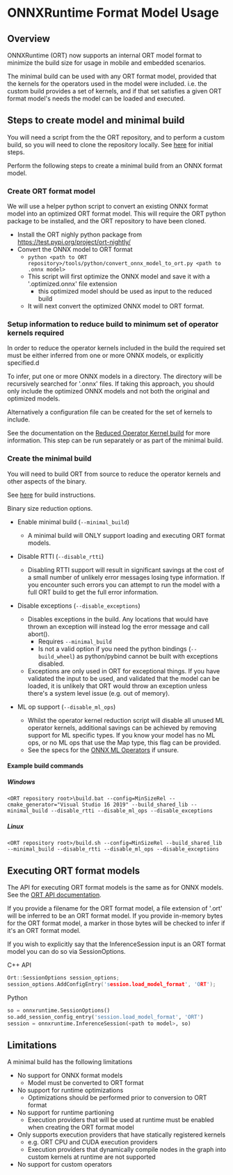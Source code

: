 # ONNXRuntime Format Model Usage

## Overview

ONNXRuntime (ORT) now supports an internal ORT model format to minimize the build size for usage in mobile and embedded scenarios.

The minimal build can be used with any ORT format model, provided that the kernels for the operators used in the model were included. i.e. the custom build provides a set of kernels, and if that set satisfies a given ORT format model's needs the model can be loaded and executed. 

## Steps to create model and minimal build

You will need a script from the the ORT repository, and to perform a custom build, so you will need to clone the repository locally. See [here](https://github.com/microsoft/onnxruntime/blob/master/BUILD.md#prerequisites) for initial steps.

Perform the following steps to create a minimal build from an ONNX format model.

### Create ORT format model

We will use a helper python script to convert an existing ONNX format model into an optimized ORT format model.
This will require the ORT python package to be installed, and the ORT repository to have been cloned.

  - Install the ORT nighly python package from https://test.pypi.org/project/ort-nightly/
  - Convert the ONNX model to ORT format
    - `python <path to ORT repository>/tools/python/convert_onnx_model_to_ort.py <path to .onnx model>`
    - This script will first optimize the ONNX model and save it with a '.optimized.onnx' file extension
      - this optimized model should be used as input to the reduced build
    - It will next convert the optimized ONNX model to ORT format.

### Setup information to reduce build to minimum set of operator kernels required

In order to reduce the operator kernels included in the build the required set must be either inferred from one or more ONNX models, or explicitly specified.d

To infer, put one or more ONNX models in a directory. The directory will be recursively searched for '.onnx' files. If taking this approach, you should only include the optimized ONNX models and not both the original and optimized models.

Alternatively a configuration file can be created for the set of kernels to include. 

See the documentation on the [Reduced Operator Kernel build](Reduced_Operator_Kernel_build.md) for more information. This step can be run separately or as part of the minimal build.

### Create the minimal build

You will need to build ORT from source to reduce the operator kernels and other aspects of the binary. 

See [here](https://github.com/microsoft/onnxruntime/blob/master/BUILD.md#start-baseline-cpu) for build instructions. 

Binary size reduction options.
  - Enable minimal build (`--minimal_build`)
    - A minimal build will ONLY support loading and executing ORT format models.

  - Disable RTTI (`--disable_rtti`)
    - Disabling RTTI support will result in significant savings at the cost of a small number of unlikely error messages losing type information. If you encounter such errors you can attempt to run the model with a full ORT build to get the full error information.

  - Disable exceptions (`--disable_exceptions`)
    - Disables exceptions in the build. Any locations that would have thrown an exception will instead log the error message and call abort(). 
        - Requires `--minimal_build`
        - Is not a valid option if you need the python bindings (`--build_wheel`) as python/pybind cannot be built with exceptions disabled.
    - Exceptions are only used in ORT for exceptional things. If you have validated the input to be used, and validated that the model can be loaded, it is unlikely that ORT would throw an exception unless there's a system level issue (e.g. out of memory). 

  - ML op support (`--disable_ml_ops`)
    - Whilst the operator kernel reduction script will disable all unused ML operator kernels, additional savings can be achieved by removing support for ML specific types. If you know your model has no ML ops, or no ML ops that use the Map type, this flag can be provided. 
    - See the specs for the [ONNX ML Operators](https://github.com/onnx/onnx/blob/master/docs/Operators-ml.md) if unsure.


#### Example build commands

##### Windows

`<ORT repository root>\build.bat --config=MinSizeRel --cmake_generator="Visual Studio 16 2019" --build_shared_lib --minimal_build --disable_rtti --disable_ml_ops --disable_exceptions`

##### Linux

`<ORT repository root>/build.sh --config=MinSizeRel --build_shared_lib --minimal_build --disable_rtti --disable_ml_ops --disable_exceptions`

## Executing ORT format models

The API for executing ORT format models is the same as for ONNX models. See the [ORT API documentation](https://github.com/Microsoft/onnxruntime/#api-documentation).

If you provide a filename for the ORT format model, a file extension of '.ort' will be inferred to be an ORT format model.
If you provide in-memory bytes for the ORT format model, a marker in those bytes will be checked to infer if it's an ORT format model.

If you wish to explicitly say that the InferenceSession input is an ORT format model you can do so via SessionOptions.


C++ API
```C++
Ort::SessionOptions session_options;
session_options.AddConfigEntry('session.load_model_format', 'ORT');
```

Python
```python
so = onnxruntime.SessionOptions()
so.add_session_config_entry('session.load_model_format', 'ORT')
session = onnxruntime.InferenceSession(<path to model>, so)
```

## Limitations

A minimal build has the following limitations
  - No support for ONNX format models
    - Model must be converted to ORT format
  - No support for runtime optimizations
    - Optimizations should be performed prior to conversion to ORT format
  - No support for runtime partioning
    - Execution providers that will be used at runtime must be enabled when creating the ORT format model
  - Only supports execution providers that have statically registered kernels
    - e.g. ORT CPU and CUDA execution providers
    - Execution providers that dynamically compile nodes in the graph into custom kernels at runtime are not supported
  - No support for custom operators

